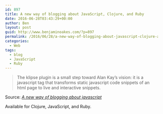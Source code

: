 ```yaml
---
id: 897
title: A new way of blogging about JavaScript, Clojure, and Ruby
date: 2016-06-28T03:43:29+00:00
author: Ben
layout: post
guid: http://www.benjaminoakes.com/?p=897
permalink: /2016/06/28/a-new-way-of-blogging-about-javascript-clojure-and-ruby/
categories:
  - Web
tags:
  - blog
  - JavaScript
  - Ruby
---
```

> The klipse plugin is a small step toward Alan Kay’s vision: it is a javascript tag that transforms static javascript code snippets of an html page to live and interactive snippets.

Source: _[A new way of blogging about javascript](http://blog.klipse.tech//javascript/2016/06/20/blog-javascript.html)_

Available for Clojure, JavaScript, and Ruby.
